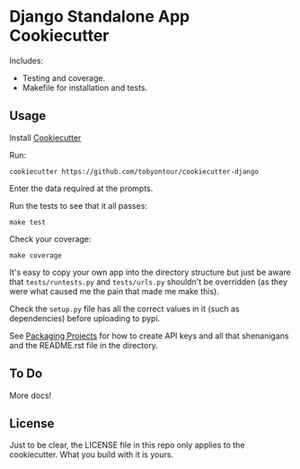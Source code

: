# Django Standalone App Cookiecutter

Includes:

* Testing and coverage.
* Makefile for installation and tests.

## Usage

Install [Cookiecutter](https://cookiecutter.readthedocs.io/en/latest/README.html)

Run:

    cookiecutter https://github.com/tobyontour/cookiecutter-django

Enter the data required at the prompts.

Run the tests to see that it all passes:

    make test

Check your coverage:

    make coverage

It's easy to copy your own app into the directory structure but just be aware
that `tests/runtests.py` and `tests/urls.py` shouldn't be overridden (as they
were what caused me the pain that made me make this).

Check the `setup.py` file has all the correct values in it (such as dependencies)
before uploading to pypi.

See [Packaging Projects](https://packaging.python.org/tutorials/packaging-projects/)
for how to create API keys and all that shenanigans and the README.rst file in the
directory.

## To Do

More docs!

## License

Just to be clear, the LICENSE file in this repo only applies to the cookiecutter. What
you build with it is yours.